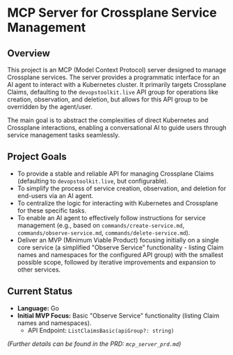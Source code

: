 # MCP Server for Crossplane Service Management

## Overview

This project is an MCP (Model Context Protocol) server designed to manage Crossplane services. The server provides a programmatic interface for an AI agent to interact with a Kubernetes cluster. It primarily targets Crossplane Claims, defaulting to the `devopstoolkit.live` API group for operations like creation, observation, and deletion, but allows for this API group to be overridden by the agent/user.

The main goal is to abstract the complexities of direct Kubernetes and Crossplane interactions, enabling a conversational AI to guide users through service management tasks seamlessly.

## Project Goals

*   To provide a stable and reliable API for managing Crossplane Claims (defaulting to `devopstoolkit.live`, but configurable).
*   To simplify the process of service creation, observation, and deletion for end-users via an AI agent.
*   To centralize the logic for interacting with Kubernetes and Crossplane for these specific tasks.
*   To enable an AI agent to effectively follow instructions for service management (e.g., based on `commands/create-service.md`, `commands/observe-service.md`, `commands/delete-service.md`).
*   Deliver an MVP (Minimum Viable Product) focusing initially on a single core service (a simplified "Observe Service" functionality - listing Claim names and namespaces for the configured API group) with the smallest possible scope, followed by iterative improvements and expansion to other services.

## Current Status

*   **Language:** Go
*   **Initial MVP Focus:** Basic "Observe Service" functionality (listing Claim names and namespaces).
    *   API Endpoint: `ListClaimsBasic(apiGroup?: string)`

*(Further details can be found in the PRD: `mcp_server_prd.md`)* 